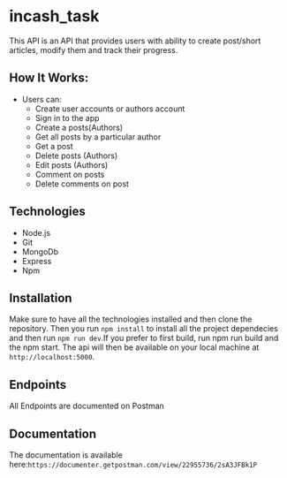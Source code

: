 # incash_task

This API is an API that provides users with ability to create post/short articles, modify them and track their progress.

## How It Works:
* Users can:
  - Create user accounts or authors account 
  - Sign in to the app
  - Create a posts(Authors)
  - Get all posts by a particular author
  - Get a post
  - Delete posts (Authors)
  - Edit posts (Authors)
  - Comment on posts
  - Delete comments on post

## Technologies
- Node.js
- Git
- MongoDb
- Express
- Npm

## Installation
Make sure to have all the technologies installed and then clone the repository. Then you run `npm install` to install all the project dependecies and then run `npm run dev`.If you prefer to first build, run npm run build and the npm start. The api will then be available on your local machine at `http://localhost:5000`.

## Endpoints

All Endpoints are documented on Postman
 

## Documentation
The documentation is available here:`https://documenter.getpostman.com/view/22955736/2sA3JFBk1P`
